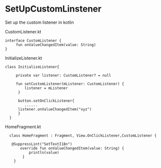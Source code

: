 # SetUpCustomLinstener
Set up the custom listener in kotlin

CustomListener.kt

    interface CustomListener {
         fun onValueChangedItem(value: String)
    }
    
InitializeListener.kt

    class InitializeListener{

         private var listener: CustomListener? = null
  
         fun setCustomListener(mListener: CustomListener) {
             listener = mListener
          }
    
          button.setOnClickListener{
             ......
          listener.onValueChangedItem("xyz")
          }
      }

HomeFragment.kt

      class HomeFragment : Fragment, View.OnClickListener,CustomListener {

       @SuppressLint("SetTextI18n")
           override fun onValueChangedItem(value: String) {
               println(value)
            }
        }
